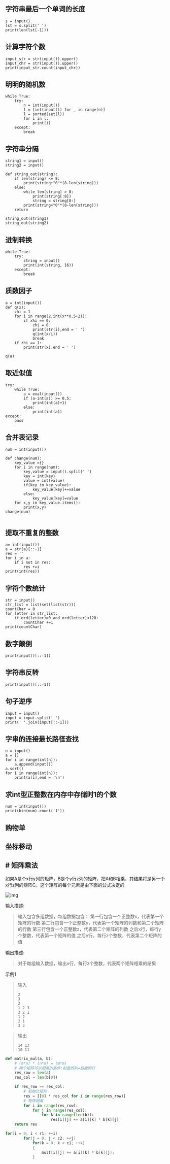 ## 字符串最后一个单词的长度

```
s = input()
lst = s.split(' ')
print(len(lst[-1]))
```

## 计算字符个数

```
input_str = str(input()).upper()
input_chr = str(input()).upper()
print(input_str.count(input_chr))
```

## 明明的随机数

```
while True:
    try:
        n = int(input())
        l = [int(input()) for _ in range(n)]
        l = sorted(set(l))
        for i in l:
            print(i)
    except:
        break
```

## 字符串分隔

```
string1 = input()
string2 = input()
 
def string_out(string):
    if len(string) <= 8:
        print(string+"0"*(8-len(string)))
    else:
        while len(string) > 8:
            print(string[:8])
            string = string[8:]
        print(string+"0"*(8-len(string)))
    return
 
string_out(string1)
string_out(string2)
```

## 进制转换

```
while True:
    try:
        string = input()
        print(int(string, 16))
    except:
        break
```

## 质数因子

```
a = int(input())
def q(x):
    zhi = 1
    for i in range(2,int(x**0.5+2)):
        if x%i == 0:
            zhi = 0
            print(str(i),end = ' ')
            q(int(x/i))
            break
    if zhi == 1:
        print(str(x),end = ' ')
 
q(a)
```

## 取近似值

```
try:
    while True:
        a = eval(input())
        if (a-int(a)) >= 0.5:
            print(int(a)+1)
        else:
            print(int(a))
except:
    pass
```

## 合并表记录

```
num = int(input())
 
def change(num):
    key_value ={}
    for i in range(num):
        key,value = input().split(' ')
        key = int(key)
        value = int(value)
        if(key in key_value):
            key_value[key]+=value
        else:
            key_value[key]=value
    for x,y in key_value.items():
        print(x,y)
change(num)
 
```

## 提取不重复的整数

```
a= int(input())
a = str(a)[::-1]
res = ''
for i in a:
    if i not in res:
        res +=i
print(int(res))
```

## 字符个数统计

```
str = input()
str_list = list(set(list(str)))
countChar = 0
for letter in str_list:
    if ord(letter)>0 and ord(letter)<128:
        countChar +=1
print(countChar)
```

## 数字颠倒

```
print(input()[::-1])
```

## 字符串反转

```
print(input()[::-1])
```

## 句子逆序

```
input = input()
input = input.split(' ')
print(' '.join(input[::-1]))
```

## 字串的连接最长路径查找

```
n = input()
a = []
for i in range(int(n)):
    a.append(input())
a.sort()
for i in range(int(n)):
    print(a[i],end = '\n')
```

## 求int型正整数在内存中存储时1的个数

```
num = int(input())
print(bin(num).count('1'))
```

## 购物单

## 坐标移动

## # 矩阵乘法

如果A是个x行y列的矩阵，B是个y行z列的矩阵，把A和B相乘，其结果将是另一个x行z列的矩阵C。这个矩阵的每个元素是由下面的公式决定的

![img](image/59_1568118638276_0FD75AC03CF8B932814B63C207D854C2)

输入描述:

> 输入包含多组数据，每组数据包含：
> 第一行包含一个正整数x，代表第一个矩阵的行数
> 第二行包含一个正整数y，代表第一个矩阵的列数和第二个矩阵的行数
> 第三行包含一个正整数z，代表第二个矩阵的列数
> 之后x行，每行y个整数，代表第一个矩阵的值
> 之后y行，每行z个整数，代表第二个矩阵的值

输出描述:

> 对于每组输入数据，输出x行，每行z个整数，代表两个矩阵相乘的结果

示例1

> 输入
>
> ```
> 2
> 3
> 2
> 1 2 3
> 3 2 1
> 1 2
> 2 1
> 3 3
> ```

> 输出
>
> ```
> 14 13
> 10 11
> ```



```python
def matrix_mul(a, b):
    # (m*n) * (n*m) = (m*m)
    # 两个矩阵可以相乘的条件:前面的列=后面的行
    res_row = len(a)
    res_col = len(b[0])

    if res_row == res_col:
        # 初始化矩阵
        res = [[0] * res_col for i in range(res_row)]
        # 矩阵相乘
        for i in range(res_row):
            for j in range(res_col):
                for k in range(len(b)):
                    res[i][j] += a[i][k] * b[k][j]
    return res
```

```C++
for(i = 0; i < r1; ++i)
        for(j = 0; j < c2; ++j)
            for(k = 0; k < c1; ++k)
            {
                mult[i][j] += a[i][k] * b[k][j];
            }
```

